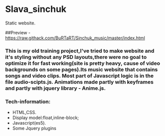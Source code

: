 # Slava_sinchuk
Static website.

##Preview - https://raw.githack.com/BuRTaRT/Sinchuk_music/master/index.html

### This is my old training project,I've tried to make website and it's styling without any PSD layouts,there were no goal to optimize it for fast working(site is pretty heavy, cause of video backgrounds on some pages).Its music website that contains songs and video clips. Most part of Javascript logic is in the file audio-scipts.js. Animations made partly with keyframes and partly with jquery library - Anime.js.



### Tech-information:
- HTML,CSS.
- Display model:float,inline-block;
- Javascript(es5).
- Some Jquery plugins


